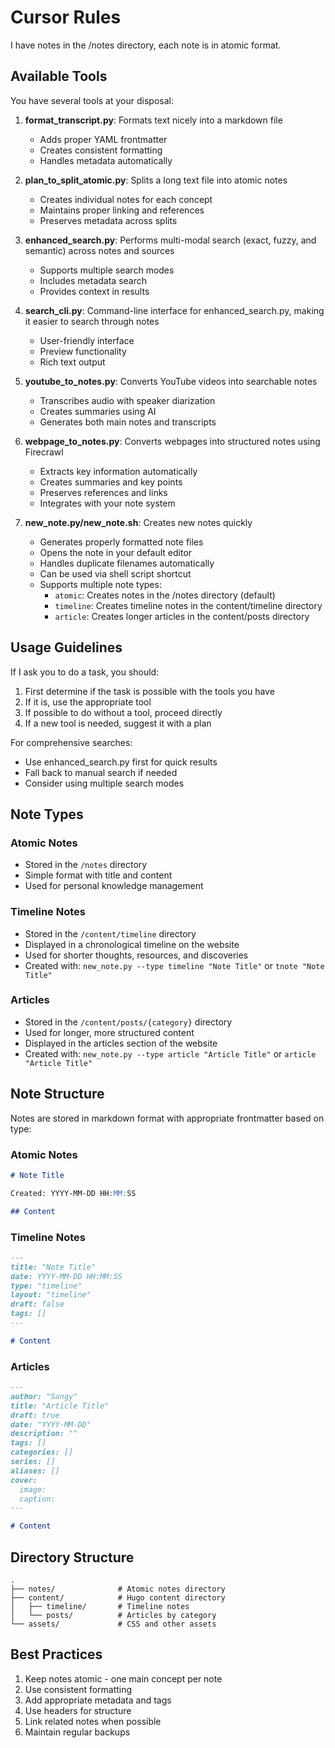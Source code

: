 # Cursor Rules

I have notes in the /notes directory, each note is in atomic format.

## Available Tools

You have several tools at your disposal:

1. **format_transcript.py**: Formats text nicely into a markdown file
   - Adds proper YAML frontmatter
   - Creates consistent formatting
   - Handles metadata automatically

2. **plan_to_split_atomic.py**: Splits a long text file into atomic notes
   - Creates individual notes for each concept
   - Maintains proper linking and references
   - Preserves metadata across splits

3. **enhanced_search.py**: Performs multi-modal search (exact, fuzzy, and semantic) across notes and sources
   - Supports multiple search modes
   - Includes metadata search
   - Provides context in results

4. **search_cli.py**: Command-line interface for enhanced_search.py, making it easier to search through notes
   - User-friendly interface
   - Preview functionality
   - Rich text output

5. **youtube_to_notes.py**: Converts YouTube videos into searchable notes
   - Transcribes audio with speaker diarization
   - Creates summaries using AI
   - Generates both main notes and transcripts

6. **webpage_to_notes.py**: Converts webpages into structured notes using Firecrawl
   - Extracts key information automatically
   - Creates summaries and key points
   - Preserves references and links
   - Integrates with your note system

7. **new_note.py/new_note.sh**: Creates new notes quickly
   - Generates properly formatted note files
   - Opens the note in your default editor
   - Handles duplicate filenames automatically
   - Can be used via shell script shortcut
   - Supports multiple note types:
     - `atomic`: Creates notes in the /notes directory (default)
     - `timeline`: Creates timeline notes in the content/timeline directory
     - `article`: Creates longer articles in the content/posts directory

## Usage Guidelines

If I ask you to do a task, you should:

1. First determine if the task is possible with the tools you have
2. If it is, use the appropriate tool
3. If possible to do without a tool, proceed directly
4. If a new tool is needed, suggest it with a plan

For comprehensive searches:
- Use enhanced_search.py first for quick results
- Fall back to manual search if needed
- Consider using multiple search modes

## Note Types

### Atomic Notes
- Stored in the `/notes` directory
- Simple format with title and content
- Used for personal knowledge management

### Timeline Notes
- Stored in the `/content/timeline` directory
- Displayed in a chronological timeline on the website
- Used for shorter thoughts, resources, and discoveries
- Created with: `new_note.py --type timeline "Note Title"` or `tnote "Note Title"`

### Articles
- Stored in the `/content/posts/{category}` directory
- Used for longer, more structured content
- Displayed in the articles section of the website
- Created with: `new_note.py --type article "Article Title"` or `article "Article Title"`

## Note Structure

Notes are stored in markdown format with appropriate frontmatter based on type:

### Atomic Notes
```markdown
# Note Title

Created: YYYY-MM-DD HH:MM:SS

## Content
```

### Timeline Notes
```markdown
---
title: "Note Title"
date: YYYY-MM-DD HH:MM:SS
type: "timeline"
layout: "timeline"
draft: false
tags: []
---

# Content
```

### Articles
```markdown
---
author: "Sangy"
title: "Article Title"
draft: true
date: "YYYY-MM-DD"
description: ""
tags: []
categories: []
series: []
aliases: []
cover:
  image: 
  caption: 
---

# Content
```

## Directory Structure

```
.
├── notes/              # Atomic notes directory
├── content/            # Hugo content directory
│   ├── timeline/       # Timeline notes
│   └── posts/          # Articles by category
└── assets/             # CSS and other assets
```

## Best Practices

1. Keep notes atomic - one main concept per note
2. Use consistent formatting
3. Add appropriate metadata and tags
4. Use headers for structure
5. Link related notes when possible
6. Maintain regular backups 
